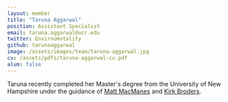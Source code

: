 ```yaml
---
layout: member
title: "Taruna Aggarwal"
position: Assistant Specialist 
email: taruna.aggarwal@ucr.edu
twitter: Envirnomntality
github: tarunaaggarwal
image: /assets/images/team/taruna-aggarwal.jpg
cv: /assets/pdfs/taruna-aggarwal-cv.pdf
alum: false 
---
```


Taruna recently completed her Master's degree from the University of New Hampshire under the guidance of [Matt MacManes] and [Kirk Broders]. 


[Matt MacManes]: http://genomebio.org/
[Kirk Broders]: http://broderslab.agsci.colostate.edu/